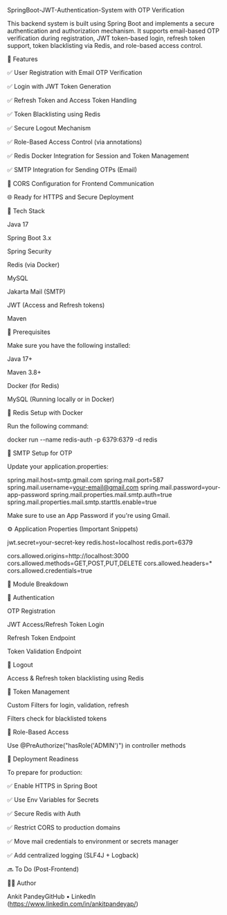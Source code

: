 SpringBoot-JWT-Authentication-System with OTP Verification

This backend system is built using Spring Boot and implements a secure authentication and authorization mechanism. It supports email-based OTP verification during registration, JWT token-based login, refresh token support, token blacklisting via Redis, and role-based access control.

🔧 Features

✅ User Registration with Email OTP Verification

✅ Login with JWT Token Generation

✅ Refresh Token and Access Token Handling

✅ Token Blacklisting using Redis

✅ Secure Logout Mechanism

✅ Role-Based Access Control (via annotations)

✅ Redis Docker Integration for Session and Token Management

✅ SMTP Integration for Sending OTPs (Email)

🔐 CORS Configuration for Frontend Communication

🌐 Ready for HTTPS and Secure Deployment

🧰 Tech Stack

Java 17

Spring Boot 3.x

Spring Security

Redis (via Docker)

MySQL

Jakarta Mail (SMTP)

JWT (Access and Refresh tokens)

Maven

📝 Prerequisites

Make sure you have the following installed:

Java 17+

Maven 3.8+

Docker (for Redis)

MySQL (Running locally or in Docker)

🐳 Redis Setup with Docker

Run the following command:

docker run --name redis-auth -p 6379:6379 -d redis

📧 SMTP Setup for OTP

Update your application.properties:

spring.mail.host=smtp.gmail.com
spring.mail.port=587
spring.mail.username=your-email@gmail.com
spring.mail.password=your-app-password
spring.mail.properties.mail.smtp.auth=true
spring.mail.properties.mail.smtp.starttls.enable=true

Make sure to use an App Password if you're using Gmail.

⚙️ Application Properties (Important Snippets)

jwt.secret=your-secret-key
redis.host=localhost
redis.port=6379


cors.allowed.origins=http://localhost:3000
cors.allowed.methods=GET,POST,PUT,DELETE
cors.allowed.headers=*
cors.allowed.credentials=true

📂 Module Breakdown

🔐 Authentication

OTP Registration

JWT Access/Refresh Token Login

Refresh Token Endpoint

Token Validation Endpoint

🧼 Logout

Access & Refresh token blacklisting using Redis

🧾 Token Management

Custom Filters for login, validation, refresh

Filters check for blacklisted tokens

🎯 Role-Based Access

Use @PreAuthorize("hasRole('ADMIN')") in controller methods

🚀 Deployment Readiness

To prepare for production:

✅ Enable HTTPS in Spring Boot

✅ Use Env Variables for Secrets

✅ Secure Redis with Auth

✅ Restrict CORS to production domains

✅ Move mail credentials to environment or secrets manager

✅ Add centralized logging (SLF4J + Logback)

🔜 To Do (Post-Frontend)



🧑‍💻 Author

Ankit PandeyGitHub • LinkedIn (https://www.linkedin.com/in/ankitpandeyap/)



